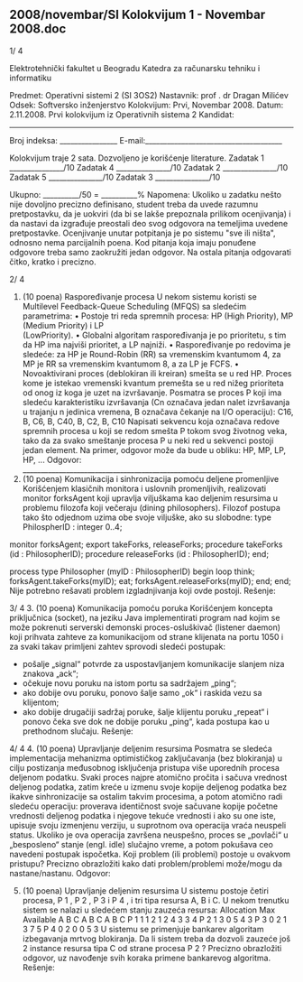 2008/novembar/SI Kolokvijum 1 - Novembar 2008.doc
--------------------------------------------------------------------------------


1/  4 
 
Elektrotehnički fakultet u Beogradu 
Katedra za računarsku tehniku i informatiku 
 
Predmet: Operativni sistemi 2 (SI  3OS2) 
Nastavnik: prof . dr Dragan Milićev 
Odsek: Softversko inženjerstvo 
Kolokvijum: Prvi,    Novembar 2008. 
Datum: 2.11.2008. 
Prvi kolokvijum iz Operativnih sistema 2 
Kandidat:
 _____________________________________________________________ 
Broj indeksa: ________________  E-mail:______________________________________ 
 
Kolokvijum traje 2 sata. Dozvoljeno je korišćenje literature. 
Zadatak 1 _______________/10   Zadatak 4 _______________/10 
Zadatak 2 _______________/10   Zadatak 5 _______________/10 
Zadatak 3 _______________/10    
 
Ukupno: __________/50 = __________% 
Napomena: Ukoliko u zadatku nešto nije dovoljno precizno definisano, student treba da 
uvede razumnu pretpostavku, da je uokviri (da bi se lakše prepoznala prilikom ocenjivanja) i 
da  nastavi da  izgrađuje  preostali  deo  svog  odgovora  na  temeljima  uvedene  pretpostavke. 
Ocenjivanje unutar potpitanja je po sistemu "sve ili ništa", odnosno nema parcijalnih poena. 
Kod pitanja koja imaju ponuđene odgovore treba samo zaokružiti jedan odgovor. Na ostala 
pitanja odgovarati čitko, kratko i precizno. 
 

2/  4 
1. (10 poena) Raspoređivanje procesa 
U nekom sistemu  koristi  se Multilevel  Feedback-Queue  Scheduling (MFQS)  sa sledećim 
parametrima: 
• Postoje tri reda spremnih procesa: HP (High  Priority), MP (Medium  Priority)  i  LP  
(LowPriority). 
• Globalni algoritam raspoređivanja je po prioritetu, s tim da HP ima najviši prioritet, a 
LP najniži. 
• Raspoređivanje po redovima je sledeće: za HP je Round-Robin (RR) sa vremenskim 
kvantumom 4, za MP je RR sa vremenskim kvantumom 8, a za LP je FCFS. 
• Novoaktivirani proces (deblokiran ili kreiran) smešta se u red HP. Proces kome je 
istekao vremenski kvantum premešta se u red nižeg prioriteta od onog iz koga je uzet 
na izvršavanje. 
Posmatra se proces P koji ima sledeću karakteristiku izvršavanja (Cn označava jedan nalet 
izvršavanja u trajanju n jedinica vremena, B označava čekanje na I/O operaciju): 
C16, B, C6, B, C40, B, C2, B, C10 
Napisati sekvencu koja označava redove spremnih procesa u koji se redom smešta P tokom 
svog životnog veka, tako da za svako smeštanje procesa P u neki red u sekvenci postoji jedan 
element. Na primer, odgovor može da bude u obliku: HP, MP, LP, HP, ... 
Odgovor: _____________________________________________________________ 
2. (10 poena) Komunikacija i sinhronizacija pomoću deljene promenljive 
Korišćenjem klasičnih monitora i uslovnih promenljivih, realizovati monitor 
forksAgent koji 
upravlja  viljuškama  kao  deljenim  resursima  u  problemu  filozofa  koji  večeraju  (dining 
philosophers). Filozof postupa tako što odjednom uzima obe svoje viljuške, ako su slobodne: 
type PhilospherID : integer 0..4; 
 
monitor forksAgent; 
  export takeForks, releaseForks; 
  procedure takeForks (id : PhilosopherID); 
  procedure releaseForks (id : PhilosopherID); 
end; 
 
process type Philosopher (myID : PhilosopherID) begin 
  loop 
    think; 
    forksAgent.takeForks(myID); 
    eat; 
    forksAgent.releaseForks(myID); 
  end; 
end; 
Nije potrebno rešavati problem izgladnjivanja koji ovde postoji. 
Rešenje: 

3/  4 
3. (10 poena) Komunikacija pomoću poruka 
Korišćenjem koncepta priključnica (socket), na jeziku Java implementirati program nad kojim 
se  može  pokrenuti serverski demonski  proces-osluškivač  (listener  daemon)  koji  prihvata 
zahteve za komunikacijom od strane klijenata na portu 1050 i za svaki takav primljeni zahtev 
sprovodi sledeći postupak: 
- pošalje  „signal“  potvrde  za  uspostavljanjem  komunikacije  slanjem  niza  znakova 
„ack“; 
- očekuje novu poruku na istom portu sa sadržajem „ping“; 
- ako dobije ovu poruku, ponovo šalje samo „ok“ i raskida vezu sa klijentom; 
- ako dobije drugačiji sadržaj poruke, šalje klijentu poruku „repeat“ i ponovo čeka sve 
dok ne dobije poruku „ping“, kada postupa kao u prethodnom slučaju. 
Rešenje: 
 

4/  4 
4. (10 poena) Upravljanje deljenim resursima 
Posmatra se sledeća implementacija mehanizma optimističkog zaključavanja (bez blokiranja) 
u cilju postizanja međusobnog isključenja pristupa više uporednih procesa deljenom podatku. 
Svaki  proces  najpre  atomično  pročita  i  sačuva  vrednost  deljenog  podatka,  zatim  kreće  u 
izmenu svoje kopije deljenog podatka bez ikakve sinhronizacije sa ostalim takvim procesima, 
a potom atomično radi sledeću operaciju: proverava identičnost svoje sačuvane kopije početne 
vrednosti  deljenog  podatka  i  njegove  tekuće  vrednosti  i  ako  su  one  iste,  upisuje  svoju 
izmenjenu verziju, u suprotnom ova operacija vraća neuspeli status. Ukoliko je ova operacija 
završena neuspešno, proces se „povlači“ u „besposleno“ stanje (engl. idle) slučajno vreme, a 
potom  pokušava  ceo  navedeni  postupak  ispočetka.  Koji  problem  (ili  problemi)  postoje  u 
ovakvom  pristupu?  Precizno  obrazložiti  kako  dati  problem/problemi  može/mogu  da 
nastane/nastanu. 
Odgovor: 
 
 
 
 
 
5. (10 poena) Upravljanje deljenim resursima 
U sistemu postoje četiri procesa, P
1
, P
2
, P
3
 i P
4
, i tri tipa resursa A, B i C. U nekom trenutku 
sistem se nalazi u sledećem stanju zauzeća resursa: 
 Allocation Max Available 
 A B C A B C A B C 
P
1
 1 1 2 1 2 4 3 3 4 
P
2
 1 3 0 5 4 3 
P
3
 0 2 1 3 7 5 
P
4
 0 2 0 0 5 3 
U sistemu se primenjuje bankarev algoritam izbegavanja mrtvog blokiranja. Da li sistem treba 
da dozvoli zauzeće još 2 instance resursa tipa   C od strane procesa P
2
? Precizno obrazložiti 
odgovor, uz navođenje svih koraka primene bankarevog algoritma. 
Rešenje: 
 